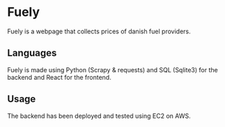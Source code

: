 # Fuely
Fuely is a webpage that collects prices of danish fuel providers. 

## Languages
Fuely is made using Python (Scrapy & requests) and SQL (Sqlite3) for the backend and React for the frontend.

## Usage
The backend has been deployed and tested using EC2 on AWS.
